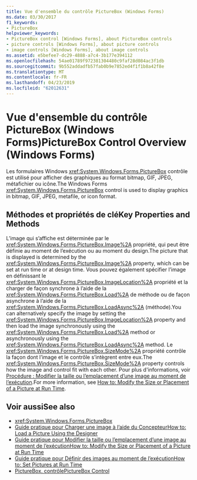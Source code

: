 ```yaml
---
title: Vue d'ensemble du contrôle PictureBox (Windows Forms)
ms.date: 03/30/2017
f1_keywords:
- PictureBox
helpviewer_keywords:
- PictureBox control [Windows Forms], about PictureBox controls
- picture controls [Windows Forms], about picture controls
- image controls [Windows Forms], about image controls
ms.assetid: e5befee7-dc29-4888-a7c4-3b177e394112
ms.openlocfilehash: 54ae01789f972381304480c9faf28d084ac3f1db
ms.sourcegitcommit: 9b552addadfb57fab0b9e7852ed4f1f1b8a42f8e
ms.translationtype: MT
ms.contentlocale: fr-FR
ms.lasthandoff: 04/23/2019
ms.locfileid: "62012631"
---
```

# <a name="picturebox-control-overview-windows-forms"></a><span data-ttu-id="a3dcb-102">Vue d'ensemble du contrôle PictureBox (Windows Forms)</span><span class="sxs-lookup"><span data-stu-id="a3dcb-102">PictureBox Control Overview (Windows Forms)</span></span>
<span data-ttu-id="a3dcb-103">Les formulaires Windows <xref:System.Windows.Forms.PictureBox> contrôle est utilisé pour afficher des graphiques au format bitmap, GIF, JPEG, métafichier ou icône.</span><span class="sxs-lookup"><span data-stu-id="a3dcb-103">The Windows Forms <xref:System.Windows.Forms.PictureBox> control is used to display graphics in bitmap, GIF, JPEG, metafile, or icon format.</span></span>  
  
## <a name="key-properties-and-methods"></a><span data-ttu-id="a3dcb-104">Méthodes et propriétés de clé</span><span class="sxs-lookup"><span data-stu-id="a3dcb-104">Key Properties and Methods</span></span>  
 <span data-ttu-id="a3dcb-105">L’image qui s’affiche est déterminée par le <xref:System.Windows.Forms.PictureBox.Image%2A> propriété, qui peut être définie au moment de l’exécution ou au moment du design.</span><span class="sxs-lookup"><span data-stu-id="a3dcb-105">The picture that is displayed is determined by the <xref:System.Windows.Forms.PictureBox.Image%2A> property, which can be set at run time or at design time.</span></span> <span data-ttu-id="a3dcb-106">Vous pouvez également spécifier l’image en définissant le <xref:System.Windows.Forms.PictureBox.ImageLocation%2A> propriété et la charger de façon synchrone à l’aide de la <xref:System.Windows.Forms.PictureBox.Load%2A> de méthode ou de façon asynchrone à l’aide de la <xref:System.Windows.Forms.PictureBox.LoadAsync%2A> (méthode).</span><span class="sxs-lookup"><span data-stu-id="a3dcb-106">You can alternatively specify the image by setting the <xref:System.Windows.Forms.PictureBox.ImageLocation%2A> property and then load the image synchronously using the <xref:System.Windows.Forms.PictureBox.Load%2A> method or asynchronously using the <xref:System.Windows.Forms.PictureBox.LoadAsync%2A> method.</span></span> <span data-ttu-id="a3dcb-107">Le <xref:System.Windows.Forms.PictureBox.SizeMode%2A> propriété contrôle la façon dont l’image et le contrôle s’intègrent entre eux.</span><span class="sxs-lookup"><span data-stu-id="a3dcb-107">The <xref:System.Windows.Forms.PictureBox.SizeMode%2A> property controls how the image and control fit with each other.</span></span> <span data-ttu-id="a3dcb-108">Pour plus d'informations, voir [Procédure : Modifier la taille ou l’emplacement d’une image au moment de l’exécution](how-to-modify-the-size-or-placement-of-a-picture-at-run-time-windows-forms.md).</span><span class="sxs-lookup"><span data-stu-id="a3dcb-108">For more information, see [How to: Modify the Size or Placement of a Picture at Run Time](how-to-modify-the-size-or-placement-of-a-picture-at-run-time-windows-forms.md).</span></span>  
  
## <a name="see-also"></a><span data-ttu-id="a3dcb-109">Voir aussi</span><span class="sxs-lookup"><span data-stu-id="a3dcb-109">See also</span></span>

- <xref:System.Windows.Forms.PictureBox>
- [<span data-ttu-id="a3dcb-110">Guide pratique pour Charger une image à l’aide du Concepteur</span><span class="sxs-lookup"><span data-stu-id="a3dcb-110">How to: Load a Picture Using the Designer</span></span>](how-to-load-a-picture-using-the-designer-windows-forms.md)
- [<span data-ttu-id="a3dcb-111">Guide pratique pour Modifier la taille ou l’emplacement d’une image au moment de l’exécution</span><span class="sxs-lookup"><span data-stu-id="a3dcb-111">How to: Modify the Size or Placement of a Picture at Run Time</span></span>](how-to-modify-the-size-or-placement-of-a-picture-at-run-time-windows-forms.md)
- [<span data-ttu-id="a3dcb-112">Guide pratique pour Définir des images au moment de l’exécution</span><span class="sxs-lookup"><span data-stu-id="a3dcb-112">How to: Set Pictures at Run Time</span></span>](how-to-set-pictures-at-run-time-windows-forms.md)
- [<span data-ttu-id="a3dcb-113">PictureBox, contrôle</span><span class="sxs-lookup"><span data-stu-id="a3dcb-113">PictureBox Control</span></span>](picturebox-control-windows-forms.md)
